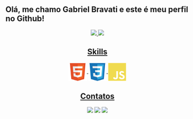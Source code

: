 
## Olá, me chamo Gabriel Bravati e este é meu perfil no Github!
<div align="center">
  <a href="https://github.com/gabrielbravati">
  <img height="180em" src="https://github-readme-stats.vercel.app/api?username=gabrielbravati&show_icons=true&theme=dracula&include_all_commits=true&count_private=true"/>
  <img height="180em" src="https://github-readme-stats.vercel.app/api/top-langs/?username=gabrielbravati&layout=compact&langs_count=7&theme=dracula"/>
</div>

<div align="center" style="display: inline_block">
    <h2>Skills</h2>
  <img align="center" alt="HTML" height="50" width="50" src="https://raw.githubusercontent.com/devicons/devicon/master/icons/html5/html5-original.svg">
  <img align="center" alt="CSS" height="50" width="50" src="https://raw.githubusercontent.com/devicons/devicon/master/icons/css3/css3-original.svg">
  <img align="center" alt="Js" height="50" width="50" src="https://raw.githubusercontent.com/devicons/devicon/master/icons/javascript/javascript-plain.svg">
</div>
<div align="center">
<h2>Contatos</h2>
   <a href="https://www.linkedin.com/in/gabriel-bravati-09184821a/" target="_blank"><img src="https://img.shields.io/badge/-LinkedIn-%230077B5?style=for-the-badge&logo=linkedin&logoColor=white" target="_blank"></a> 
  <a href ="mailto:gabrielbravati@gmail.com"><img src="https://img.shields.io/badge/-Gmail-%23333?style=for-the-badge&logo=gmail&logoColor=white" target="_blank"></a>
  <a href="https://api.whatsapp.com/send?phone=+5521983827315"><img src="https://img.shields.io/badge/WhatsApp-25D366?style=for-the-badge&logo=whatsapp&logoColor=white" target="_blank"></a>
</div>

  </body>
